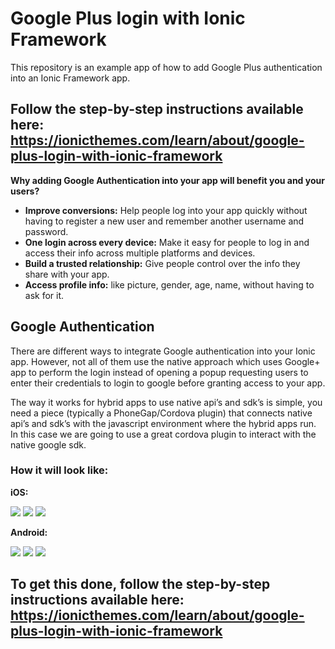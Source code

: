 # Google Plus login with Ionic Framework

This repository is an example app of how to add Google Plus authentication into an Ionic Framework app.

## Follow the step-by-step instructions available here: https://ionicthemes.com/learn/about/google-plus-login-with-ionic-framework

**Why adding Google Authentication into your app will benefit you and your users?**

  - **Improve conversions:** Help people log into your app quickly without having to register a new user and remember another username and password.
  - **One login across every device:** Make it easy for people to log in and access their info across multiple platforms and devices.
  - **Build a trusted relationship:** Give people control over the info they share with your app.
  - **Access profile info:** like picture, gender, age, name, without having to ask for it.


## Google Authentication

There are different ways to integrate Google authentication into your Ionic app. However, not all of them use the native approach which uses Google+ app to perform the login instead of opening a popup requesting users to enter their credentials to login to google before granting access to your app.

The way it works for hybrid apps to use native api’s and sdk’s is simple, you need a piece (typically a PhoneGap/Cordova plugin) that connects native api’s and sdk’s with the javascript environment where the hybrid apps run. In this case we are going to use a great cordova plugin to interact with the native google sdk.


### How it will look like:

**iOS:**

![](https://dl.dropboxusercontent.com/u/30675090/ionic_themes/google-login/ios-welcome.jpg)
![](https://dl.dropboxusercontent.com/u/30675090/ionic_themes/google-login/ios-google1.jpg)
![](https://dl.dropboxusercontent.com/u/30675090/ionic_themes/google-login/ios-google2.jpg)

**Android:**

![](https://dl.dropboxusercontent.com/u/30675090/ionic_themes/google-login/android-welcome.png)
![](https://dl.dropboxusercontent.com/u/30675090/ionic_themes/google-login/android-google1.png)
![](https://dl.dropboxusercontent.com/u/30675090/ionic_themes/google-login/android-google2.png)

## To get this done, follow the step-by-step instructions available here: https://ionicthemes.com/learn/about/google-plus-login-with-ionic-framework
